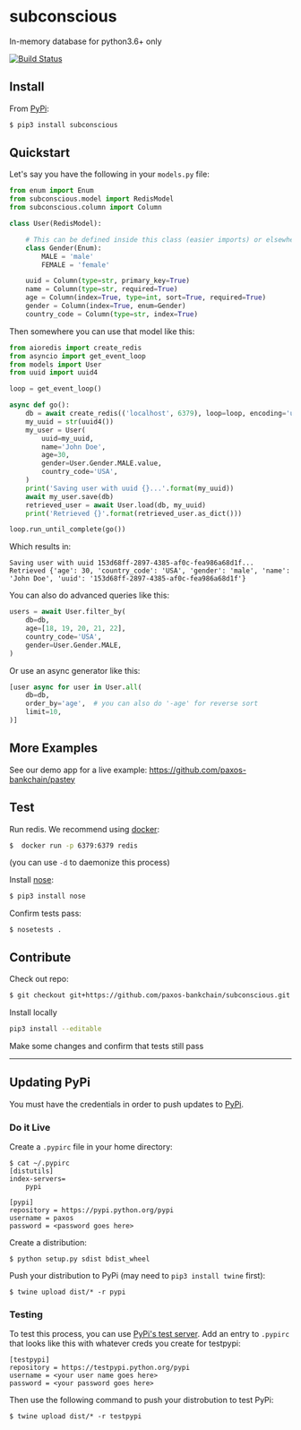 # subconscious

In-memory database for python3.6+ only

[![Build Status](https://api.travis-ci.com/paxos-bankchain/subconscious.svg?token=PA4epyQZ24dEsEEpEEEZ&branch=develop)](https://travis-ci.com/paxos-bankchain/subconscious)

## Install

From [PyPi](https://pypi.python.org/pypi/subconscious):
```bash
$ pip3 install subconscious
```

## Quickstart

Let's say you have the following in your `models.py` file:
```python
from enum import Enum
from subconscious.model import RedisModel
from subconscious.column import Column

class User(RedisModel):

    # This can be defined inside this class (easier imports) or elsewhere
    class Gender(Enum):
        MALE = 'male'
        FEMALE = 'female'

    uuid = Column(type=str, primary_key=True)
    name = Column(type=str, required=True)
    age = Column(index=True, type=int, sort=True, required=True)
    gender = Column(index=True, enum=Gender)
    country_code = Column(type=str, index=True)
```

Then somewhere you can use that model like this:
```python
from aioredis import create_redis
from asyncio import get_event_loop
from models import User
from uuid import uuid4

loop = get_event_loop()

async def go():
    db = await create_redis(('localhost', 6379), loop=loop, encoding='utf-8')
    my_uuid = str(uuid4())
    my_user = User(
        uuid=my_uuid,
        name='John Doe',
        age=30,
        gender=User.Gender.MALE.value,
        country_code='USA',
    )
    print('Saving user with uuid {}...'.format(my_uuid))
    await my_user.save(db)
    retrieved_user = await User.load(db, my_uuid)
    print('Retrieved {}'.format(retrieved_user.as_dict()))

loop.run_until_complete(go())
```

Which results in:
```
Saving user with uuid 153d68ff-2897-4385-af0c-fea986a68d1f...
Retrieved {'age': 30, 'country_code': 'USA', 'gender': 'male', 'name': 'John Doe', 'uuid': '153d68ff-2897-4385-af0c-fea986a68d1f'}
```

You can also do advanced queries like this:
```python
users = await User.filter_by(
    db=db,
    age=[18, 19, 20, 21, 22],
    country_code='USA',
    gender=User.Gender.MALE,
)
```

Or use an async generator like this:
```python
[user async for user in User.all(
    db=db,
    order_by='age',  # you can also do '-age' for reverse sort
    limit=10,
)]
```

## More Examples
See our demo app for a live example: https://github.com/paxos-bankchain/pastey

## Test

Run redis. We recommend using [docker](https://www.docker.com/community-edition):
```bash
$  docker run -p 6379:6379 redis
```
(you can use `-d` to daemonize this process)

Install [nose](http://nose.readthedocs.io/en/latest/]):
```bash
$ pip3 install nose
```

Confirm tests pass:
```
$ nosetests .
```

## Contribute

Check out repo:
```bash
$ git checkout git+https://github.com/paxos-bankchain/subconscious.git && cd subconscious
```

Install locally
```bash
pip3 install --editable
```

Make some changes and confirm that tests still pass

---

## Updating PyPi

You must have the credentials in order to push updates to [PyPi](https://pypi.python.org/pypi).

### Do it Live
Create a `.pypirc` file in your home directory:
```
$ cat ~/.pypirc
[distutils]
index-servers=
    pypi

[pypi]
repository = https://pypi.python.org/pypi
username = paxos
password = <password goes here>
```

Create a distribution:
```
$ python setup.py sdist bdist_wheel
```

Push your distribution to PyPi (may need to `pip3 install twine` first):
```
$ twine upload dist/* -r pypi
```

### Testing

To test this process, you can use [PyPi's test server](https://testpypi.python.org/). Add an entry to `.pypirc` that looks like this with whatever creds you create for testpypi:
```
[testpypi]
repository = https://testpypi.python.org/pypi
username = <your user name goes here>
password = <your password goes here>
```

Then use the following command to push your distrobution to test PyPi:
```
$ twine upload dist/* -r testpypi
```
